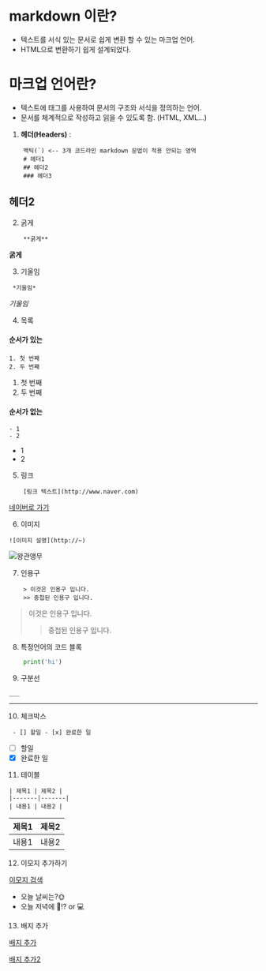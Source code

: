 # markdown 이란?
- 텍스트를 서식 있는 문서로 쉽게 변환 할 수 있는 마크업 언어.
- HTML으로 변환하기 쉽게 설계되었다.

# 마크업 언어란?
- 텍스트에 태그를 사용하여 문서의 구조와 서식을 정의하는 언어.
- 문서를 체계적으로 작성하고 읽을 수 있도록 함. (HTML, XML...)

1. **헤더(Headers)** :
```
    백틱(`) <-- 3개 코드라인 markdown 문법이 적용 안되는 영역
    # 헤더1
    ## 헤더2
    ### 헤더3
```
## 헤더2

2. 굵게

```
    **굵게**
```
**굵게**

3. 기울임

```
 *기울임*
```
*기울임*

4. 목록
#### 순서가 있는
```
1. 첫 번째
2. 두 번째
```
1. 첫 번째
2. 두 번째
#### 순서가 없는
```
- 1
- 2
```
- 1
- 2

5. 링크
```
    [링크 텍스트](http://www.naver.com)
```
[네이버로 가기](http://www.naver.com)

6. 이미지
```
![이미지 설명](http://~)
```
![왕관앵무](https://encrypted-tbn0.gstatic.com/images?q=tbn:ANd9GcRLCBcA8u7GUdEHnqoTNwdpEs6zoTkCihaIUW5DySxFGpzZ_HHZ)

7. 인용구
```
    > 이것은 인용구 입니다.
    >> 중첩된 인용구 입니다.
```
> 이것은 인용구 입니다.
>> 중첩된 인용구 입니다.

8. 특정언어의 코드 블록
```python
    print('hi')
```

9. 구분선
```
___
```
---

10. 체크박스
```
 - [] 할일 - [x] 완료한 일
```
- [ ] 할일 
- [x] 완료한 일

11. 테이블
```
| 제목1 | 제목2 |
|-------|-------|
| 내용1 | 내용2 |
```

| 제목1 | 제목2 |
|-------|-------|
| 내용1 | 내용2 |

12. 이모지 추가하기

[이모지 검색](https://emojipedia.org)
- 오늘 날씨는?🌞
- 오늘 저녁에 🍻!? or 💻

13. 배지 추가

[배지 추가](https://simpleicons.org)

[배지 추가2](https://shields.io/)
